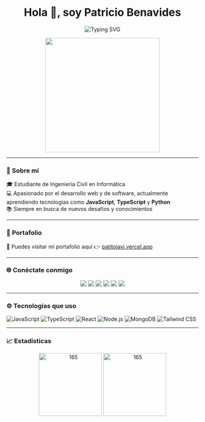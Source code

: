 <h1 align="center">Hola 👋, soy Patricio Benavides</h1>

<p align="center">
  <img src="https://readme-typing-svg.demolab.com?font=Fira+Code&size=24&pause=1000&center=true&vCenter=true&width=435&lines=Desarrollador+Full+Stack;Estudiante+de+Informatica;" alt="Typing SVG" />
</p>

<p align="center">
  <!-- Puedes reemplazar este GIF por uno que te guste -->
  <img src="https://media.giphy.com/media/qgQUggAC3Pfv687qPC/giphy.gif" width="300" />
</p>

---

### 🚀 Sobre mí

🎓 Estudiante de Ingeniería Civil en Informática  
💻 Apasionado por el desarrollo web y de software, actualmente aprendiendo tecnologías como **JavaScript**, **TypeScript** y **Python**  
📚 Siempre en busca de nuevos desafíos y conocimientos

---


### 🧭 Portafolio

🔗 Puedes visitar mi portafolio aquí 👉 [patitojavi.vercel.app](https://patitojavi.vercel.app)

---

### 🌐 Conéctate conmigo

<p align="center">
  <a href="https://www.instagram.com/potitojavii/" target="_blank"><img src="https://img.shields.io/badge/Instagram-E4405F?style=for-the-badge&logo=instagram&logoColor=white"/></a>
  <a href="https://www.linkedin.com/in/patricio-benavides/" target="_blank"><img src="https://img.shields.io/badge/LinkedIn-0A66C2?style=for-the-badge&logo=linkedin&logoColor=white"/></a>
  <a href="https://discord.com/users/potitojavi" target="_blank"><img src="https://img.shields.io/badge/Discord-5865F2?style=for-the-badge&logo=discord&logoColor=white"/></a>
  <a href="https://www.reddit.com/user/PatitoJavi/" target="_blank"><img src="https://img.shields.io/badge/Reddit-FF4500?style=for-the-badge&logo=reddit&logoColor=white"/></a>
  <a href="https://www.youtube.com/@patitojavi286" target="_blank"><img src="https://img.shields.io/badge/YouTube-FF0000?style=for-the-badge&logo=youtube&logoColor=white"/></a>
  <a href="https://www.twitch.tv/potitojavi" target="_blank"><img src="https://img.shields.io/badge/Twitch-9146FF?style=for-the-badge&logo=twitch&logoColor=white"/></a>
</p>

---

### ⚙️ Tecnologías que uso

![JavaScript](https://img.shields.io/badge/-JavaScript-F7DF1E?style=for-the-badge&logo=javascript&logoColor=black)
![TypeScript](https://img.shields.io/badge/-TypeScript-3178C6?style=for-the-badge&logo=typescript&logoColor=white)
![React](https://img.shields.io/badge/-React-20232A?style=for-the-badge&logo=react&logoColor=61DAFB)
![Node.js](https://img.shields.io/badge/-Node.js-339933?style=for-the-badge&logo=nodedotjs&logoColor=white)
![MongoDB](https://img.shields.io/badge/-MongoDB-4EA94B?style=for-the-badge&logo=mongodb&logoColor=white)
![Tailwind CSS](https://img.shields.io/badge/-Tailwind-06B6D4?style=for-the-badge&logo=tailwindcss&logoColor=white)

---

### 📈 Estadísticas

<p align="center">
  <img src="https://github-readme-stats.vercel.app/api?username=patitojavi&show_icons=true&theme=radical" alt="165" height="165">
  <img src="https://github-readme-stats.vercel.app/api/top-langs/?username=patitojavi&layout=compact&theme=radical" alt="165" height="165">
</p>
